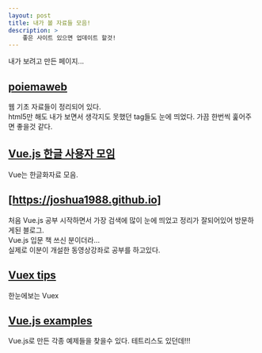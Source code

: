 ```yaml
---
layout: post
title: 내가 볼 자료들 모음!
description: >
    좋은 사이트 있으면 업데이트 할것!
---
```

내가 보려고 만든 페이지...

## [poiemaweb]   
웹 기초 자료들이 정리되어 있다.   
html5만 해도 내가 보면서 생각지도 못했던 tag들도 눈에 띄었다. 가끔 한번씩 훑어주면 좋을것 같다.



## [Vue.js 한글 사용자 모임]
Vue는 한글화자료 모음.



## [https://joshua1988.github.io]
처음 Vue.js 공부 시작하면서 가장 검색에 많이 눈에 띄었고 정리가 잘되어있어 방문하게된 블로그.   
Vue.js 입문 책 쓰신 분이더라...   
실제로 이분이 개설한 동영상강좌로 공부를 하고있다.



## [Vuex tips]
한눈에보는 Vuex



## [Vue.js examples]
Vue.js로 만든 각종 예제들을 찾을수 있다. 테트리스도 있던데!!!


[poiemaweb]: https://poiemaweb.com/
[Vue.js 한글 사용자 모임]: http://vuejs.kr/
[https://joshua1988.github.io]: https://joshua1988.github.io
[Vuex tips]: https://vuejs-tips.github.io/vuex-cheatsheet/
[Vue.js examples]: https://vuejsexamples.com/